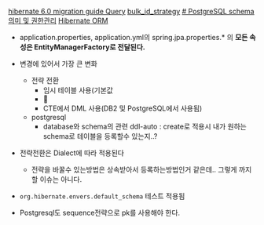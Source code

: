 
[hibernate 6.0 migration guide Query](https://docs.jboss.org/hibernate/orm/6.0/migration-guide/migration-guide.html#query)
[bulk_id_strategy](https://in.relation.to/2017/02/01/non-temporary-table-bulk-id-strategies/)
[# PostgreSQL schema 의미 및 권한관리](https://kimdubi.github.io/postgresql/pg_schema/)
[Hibernate ORM](https://hibernate.org/orm/documentation/6.4/)

- application.properties, application.yml의 spring.jpa.properties.* 의 **모든 속성은 EntityManagerFactory로 전달된다.**

- 변경에 있어서 가장 큰 변화
	- 전략 전환
		- 임시 테이블 사용(기본값
		- 🔽
		- CTE에서 DML 사용(DB2 및 PostgreSQL에서 사용됨)
	- postgresql
		- database와 schema의 관련 ddl-auto : create로 적용시 내가 원하는 schema로 테이블을 등록할수 있는지..?

- 전략전환은 Dialect에 따라 적용된다
	- 전략을 바꿀수 있는방법은 상속받아서 등록하는방법인거 같은데.. 그렇게 까지 할 이슈는 아니다.
- `org.hibernate.envers.default_schema` 테스트 적용됨
- Postgresql도 sequence전략으로 pk를 사용해야 한다.
